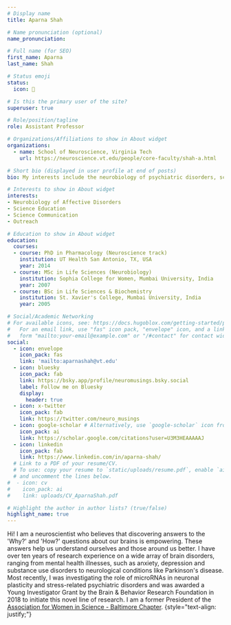 ```yaml
---
# Display name
title: Aparna Shah

# Name pronunciation (optional)
name_pronunciation:

# Full name (for SEO)
first_name: Aparna
last_name: Shah

# Status emoji
status:
  icon: 🧠

# Is this the primary user of the site?
superuser: true

# Role/position/tagline
role: Assistant Professor

# Organizations/Affiliations to show in About widget
organizations:
  - name: School of Neuroscience, Virginia Tech
    url: https://neuroscience.vt.edu/people/core-faculty/shah-a.html

# Short bio (displayed in user profile at end of posts)
bio: My interests include the neurobiology of psychiatric disorders, science education and outreach.

# Interests to show in About widget
interests:
- Neurobiology of Affective Disorders
- Science Education 
- Science Communication
- Outreach

# Education to show in About widget
education:
  courses:
  - course: PhD in Pharmacology (Neuroscience track)
    institution: UT Health San Antonio, TX, USA
    year: 2014
  - course: MSc in Life Sciences (Neurobiology)
    institution: Sophia College for Women, Mumbai University, India
    year: 2007
  - course: BSc in Life Sciences & Biochemistry
    institution: St. Xavier's College, Mumbai University, India
    year: 2005

# Social/Academic Networking
# For available icons, see: https://docs.hugoblox.com/getting-started/page-builder/#icons
#   For an email link, use "fas" icon pack, "envelope" icon, and a link in the
#   form "mailto:your-email@example.com" or "/#contact" for contact widget.
social:
  - icon: envelope
    icon_pack: fas
    link: 'mailto:aparnashah@vt.edu'
  - icon: bluesky
    icon_pack: fab
    link: https://bsky.app/profile/neuromusings.bsky.social
    label: Follow me on Bluesky
    display:
      header: true
  - icon: x-twitter
    icon_pack: fab
    link: https://twitter.com/neuro_musings
  - icon: google-scholar # Alternatively, use `google-scholar` icon from `ai` icon pack
    icon_pack: ai
    link: https://scholar.google.com/citations?user=U3M3HEAAAAAJ
  - icon: linkedin
    icon_pack: fab
    link: https://www.linkedin.com/in/aparna-shah/
  # Link to a PDF of your resume/CV.
  # To use: copy your resume to `static/uploads/resume.pdf`, enable `ai` icons in `params.yaml`,
  # and uncomment the lines below.
#  - icon: cv
#    icon_pack: ai
#    link: uploads/CV_AparnaShah.pdf

# Highlight the author in author lists? (true/false)
highlight_name: true
---
```


Hi! I am a neuroscientist who believes that discovering answers to the 'Why?' and 'How?' questions about our brains is empowering. These answers help us understand ourselves and those around us better. I have over ten years of research experience on a wide array of brain disorders, ranging from mental health illnesses, such as anxiety, depression and substance use disorders to neurological conditions like Parkinson's disease. Most recently, I was investigating the role of microRNAs in neuronal plasticity and stress-related psychiatric disorders and was awarded a Young Investigator Grant by the Brain & Behavior Research Foundation in 2018 to initiate this novel line of research. I am a former President of the [Association for Women in Science - Baltimore Chapter](http://www.awisbaltimore.org/).
{style="text-align: justify;"}
